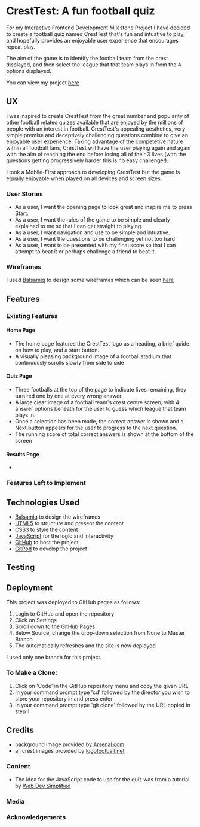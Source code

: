 # CrestTest: A fun football quiz

For my Interactive Frontend Development Milestone Project I have decided to create a football quiz named CrestTest that's fun and intuative to play, and hopefully provides an enjoyable user experience that encourages repeat play.

The aim of the game is to identify the football team from the crest displayed, and then select the league that that team plays in from the 4 options displayed.

You can view my project [here](https://jimev87.github.io/MS2/)

## UX
 
I was inspired to create CrestTest from the great number and popularity of other football related quizes available that are enjoyed by the millions of people with an interest in football.  CrestTest's appealing aesthetics, very simple premise and deceptively challenging questions combine to give an enjoyable user experience.  Taking advantage of the competetive nature within all football fans, CrestTest will have the user playing again and again with the aim of reaching the end before losing all of their 3 lives (with the questions getting progressively harder this is no easy challenge!).

I took a Mobile-First approach to developing CrestTest but the game is equally enjoyable when played on all devices and screen sizes. 

### User Stories

- As a user, I want the opening page to look great and inspire me to press Start.
- As a user, I want the rules of the game to be simple and clearly explained to me so that I can get straight to playing.
- As a user, I want navigation and use to be simple and intuative.
- As a user, I want the questions to be challenging yet not too hard
- As a user, I want to be presented with my final score so that I can attempt to beat it or perhaps challenge a friend to beat it 

### Wireframes

I used [Balsamiq](https://balsamiq.com/) to design some wireframes which can be seen [here](https://github.com/JimEv87/MS2/tree/master/wireframes)

## Features

### Existing Features

#### Home Page

- The home page features the CrestTest logo as a heading, a brief quide on how to play, and a start button.
- A visually pleasing background image of a football stadium that continuously scrolls slowly from side to side 

#### Quiz Page

- Three footballs at the top of the page to indicate lives remaining, they turn red one by one at every wrong answer.
- A large clear image of a football team's crest centre screen, with 4 answer options beneath for the user to guess which league that team plays in.
- Once a selection has been made, the correct answer is shown and a Next button appears for the user to progress to the next question.
- The running score of total correct answers is shown at the bottom of the screen 

#### Results Page

- 


### Features Left to Implement


## Technologies Used

- [Balsamiq](https://balsamiq.com/) to design the wireframes
- [HTML5](https://en.wikipedia.org/wiki/HTML5) to structure and present the content
- [CSS3](https://en.wikipedia.org/wiki/Cascading_Style_Sheets) to style the content
- [JavaScript](https://en.wikipedia.org/wiki/JavaScript) for the logic and interactivity
- [GitHub](https://github.com/) to host the project
- [GitPod](https://gitpod.io/) to develop the project


## Testing


## Deployment

This project was deployed to GitHub pages as follows:
1. Login to GitHub and open the repository
2. Click on Settings
3. Scroll down to the GitHub Pages 
4. Below Source, change the drop-down selection from None to Master Branch
5. The automatically refreshes and the site is now deployed

I used only one branch for this project.

### To Make a Clone:

1. Click on 'Code' in the GitHub repository menu and copy the given URL  
2. In your command prompt type 'cd' followed by the director you wish to store your repository in and press enter
3. In your command prompt type 'git clone' followed by the URL copied in step 1 


## Credits

- background image provided by [Arsenal.com](https://www.arsenal.com/news/can-you-name-our-94-emirates-stadium-opponents)
- all crest images provided by [logofootball.net](http://www.logofootball.net/)

### Content

- The idea for the JavaScript code to use for the quiz was from a tutorial by [Web Dev Simplified](https://www.youtube.com/channel/UCFbNIlppjAuEX4znoulh0Cw)

### Media

### Acknowledgements

